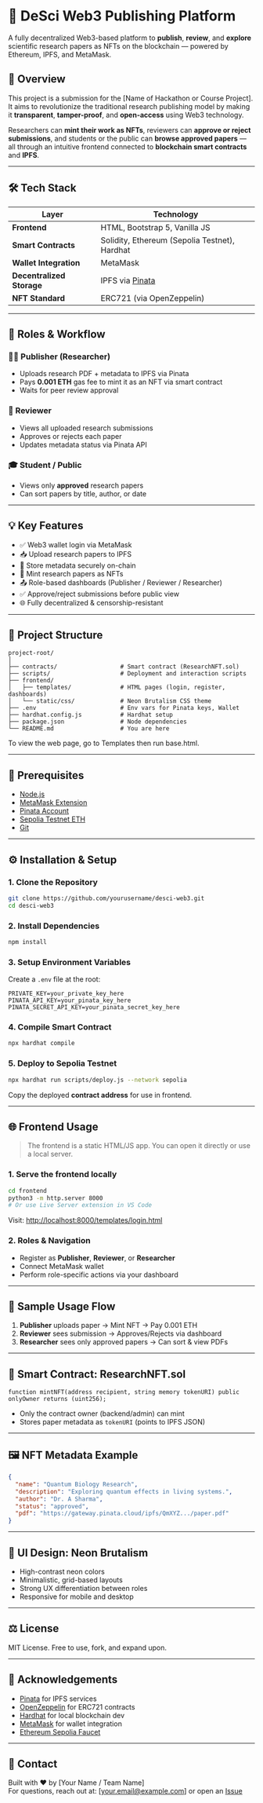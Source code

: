 # 🧬 DeSci Web3 Publishing Platform

A fully decentralized Web3-based platform to **publish**, **review**, and **explore** scientific research papers as NFTs on the blockchain — powered by Ethereum, IPFS, and MetaMask.

## 🚀 Overview

This project is a submission for the [Name of Hackathon or Course Project]. It aims to revolutionize the traditional research publishing model by making it **transparent**, **tamper-proof**, and **open-access** using Web3 technology.

Researchers can **mint their work as NFTs**, reviewers can **approve or reject submissions**, and students or the public can **browse approved papers** — all through an intuitive frontend connected to **blockchain smart contracts** and **IPFS**.

---

## 🛠️ Tech Stack

| Layer             | Technology                         |
|------------------|------------------------------------|
| **Frontend**      | HTML, Bootstrap 5, Vanilla JS       |
| **Smart Contracts**| Solidity, Ethereum (Sepolia Testnet), Hardhat |
| **Wallet Integration** | MetaMask                         |
| **Decentralized Storage** | IPFS via [Pinata](https://pinata.cloud)       |
| **NFT Standard** | ERC721 (via OpenZeppelin)          |

---

## 👤 Roles & Workflow

### 👨‍🔬 Publisher (Researcher)
- Uploads research PDF + metadata to IPFS via Pinata
- Pays **0.001 ETH** gas fee to mint it as an NFT via smart contract
- Waits for peer review approval

### 🧪 Reviewer
- Views all uploaded research submissions
- Approves or rejects each paper
- Updates metadata status via Pinata API

### 🎓 Student / Public
- Views only **approved** research papers
- Can sort papers by title, author, or date

---

## 💡 Key Features

- ✅ Web3 wallet login via MetaMask
- 📥 Upload research papers to IPFS
- 🔐 Store metadata securely on-chain
- 🧾 Mint research papers as NFTs
- 📤 Role-based dashboards (Publisher / Reviewer / Researcher)
- ✅ Approve/reject submissions before public view
- 🌐 Fully decentralized & censorship-resistant

---

## 📂 Project Structure

```
project-root/
│
├── contracts/                  # Smart contract (ResearchNFT.sol)
├── scripts/                    # Deployment and interaction scripts
├── frontend/
│   ├── templates/              # HTML pages (login, register, dashboards)
│   └── static/css/             # Neon Brutalism CSS theme
├── .env                        # Env vars for Pinata keys, Wallet
├── hardhat.config.js           # Hardhat setup
├── package.json                # Node dependencies
└── README.md                   # You are here
```
To view the web page, go to Templates then run base.html.


---

## 🔧 Prerequisites

- [Node.js](https://nodejs.org/)
- [MetaMask Extension](https://metamask.io/)
- [Pinata Account](https://app.pinata.cloud/)
- [Sepolia Testnet ETH](https://sepoliafaucet.com/)
- [Git](https://git-scm.com/)

---

## ⚙️ Installation & Setup

### 1. Clone the Repository

```bash
git clone https://github.com/yourusername/desci-web3.git
cd desci-web3
```

### 2. Install Dependencies

```bash
npm install
```

### 3. Setup Environment Variables

Create a `.env` file at the root:

```env
PRIVATE_KEY=your_private_key_here
PINATA_API_KEY=your_pinata_key_here
PINATA_SECRET_API_KEY=your_pinata_secret_key_here
```

### 4. Compile Smart Contract

```bash
npx hardhat compile
```

### 5. Deploy to Sepolia Testnet

```bash
npx hardhat run scripts/deploy.js --network sepolia
```

Copy the deployed **contract address** for use in frontend.

---

## 🌐 Frontend Usage

> The frontend is a static HTML/JS app. You can open it directly or use a local server.

### 1. Serve the frontend locally

```bash
cd frontend
python3 -m http.server 8000
# Or use Live Server extension in VS Code
```

Visit: [http://localhost:8000/templates/login.html](http://localhost:8000/templates/login.html)

### 2. Roles & Navigation

- Register as **Publisher**, **Reviewer**, or **Researcher**
- Connect MetaMask wallet
- Perform role-specific actions via your dashboard

---

## 🧪 Sample Usage Flow

1. **Publisher** uploads paper → Mint NFT → Pay 0.001 ETH
2. **Reviewer** sees submission → Approves/Rejects via dashboard
3. **Researcher** sees only approved papers → Can sort & view PDFs

---

## 🧠 Smart Contract: ResearchNFT.sol

```solidity
function mintNFT(address recipient, string memory tokenURI) public onlyOwner returns (uint256);
```

- Only the contract owner (backend/admin) can mint
- Stores paper metadata as `tokenURI` (points to IPFS JSON)

---

## 🖼️ NFT Metadata Example

```json
{
  "name": "Quantum Biology Research",
  "description": "Exploring quantum effects in living systems.",
  "author": "Dr. A Sharma",
  "status": "approved",
  "pdf": "https://gateway.pinata.cloud/ipfs/QmXYZ.../paper.pdf"
}
```

---

## 🎨 UI Design: Neon Brutalism

- High-contrast neon colors
- Minimalistic, grid-based layouts
- Strong UX differentiation between roles
- Responsive for mobile and desktop

---

## ⚖️ License

MIT License. Free to use, fork, and expand upon.

---

## 🙌 Acknowledgements

- [Pinata](https://www.pinata.cloud/) for IPFS services
- [OpenZeppelin](https://openzeppelin.com/) for ERC721 contracts
- [Hardhat](https://hardhat.org/) for local blockchain dev
- [MetaMask](https://metamask.io/) for wallet integration
- [Ethereum Sepolia Faucet](https://sepoliafaucet.com/)

---

## 📣 Contact

Built with ❤️ by [Your Name / Team Name]  
For questions, reach out at: [your.email@example.com] or open an [Issue](https://github.com/yourusername/desci-web3/issues)
